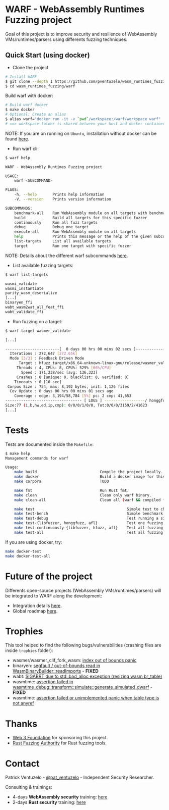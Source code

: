 # WARF - WebAssembly Runtimes Fuzzing project

Goal of this project is to improve security and resilience of WebAssembly VMs/runtimes/parsers using differents fuzzing techniques.

## Quick Start (using docker)

- Clone the project
``` sh
# Install WARF
$ git clone --depth 1 https://github.com/pventuzelo/wasm_runtimes_fuzzing
$ cd wasm_runtimes_fuzzing/warf
```

Build warf with docker:
``` sh
# Build warf docker
$ make docker
# Optional: Create an alias
$ alias warf="docker run -it -v `pwd`/workspace:/warf/workspace warf"
# ==> workspace folder is shared between your host and docker container.
```
NOTE: If you are on running on `Ubuntu`, installation without docker can be found [here](../docs/INSTALL.md).


- Run warf cli:
``` sh
$ warf help

WARF - WebAssembly Runtimes Fuzzing project

USAGE:
    warf <SUBCOMMAND>

FLAGS:
    -h, --help       Prints help information
    -V, --version    Prints version information

SUBCOMMANDS:
    benchmark-all    Run WebAssembly module on all targets with benchmark
    build            Build all targets for this specific fuzzer
    continuously     Run all fuzz targets
    debug            Debug one target
    execute-all      Run WebAssembly module on all targets
    help             Prints this message or the help of the given subcommand(s)
    list-targets     List all available targets
    target           Run one target with specific fuzzer
```
NOTE: Details about the different warf subcommands [here](docs/WARF_SUBCOMMANDS.md).

- List available fuzzing targets:
``` sh
$ warf list-targets

wasmi_validate
wasmi_instantiate
parity_wasm_deserialize
[...]
binaryen_ffi
wabt_wasm2wat_all_feat_ffi
wabt_validate_ffi
```

- Run fuzzing on a target:
``` sh
$ warf target wasmer_validate

[...]

------------------------[  0 days 00 hrs 00 mins 02 secs ]----------------------
  Iterations : 272,647 [272.65k]
  Mode [3/3] : Feedback Driven Mode
      Target : hfuzz_target/x86_64-unknown-linux-gnu/release/wasmer_validate
     Threads : 4, CPUs: 8, CPU%: 529% [66%/CPU]
       Speed : 171,238/sec [avg: 136,323]
     Crashes : 0 [unique: 0, blacklist: 0, verified: 0]
    Timeouts : 0 [10 sec]
 Corpus Size : 754, max: 8,192 bytes, init: 1,126 files
  Cov Update : 0 days 00 hrs 00 mins 01 secs ago
    Coverage : edge: 3,194/58,784 [5%] pc: 2 cmp: 41,653
---------------------------------- [ LOGS ] ------------------/ honggfuzz 2.0 /-
Size:77 (i,b,hw,ed,ip,cmp): 0/0/0/1/0/0, Tot:0/0/0/3159/2/41623
[...]
```

# Tests

Tests are documented inside the `Makefile`:
``` sh
$ make help
Management commands for warf

Usage:
    make build                            Compile the project locally.
    make docker                           Build a docker image for this project.
    make corpora                          TODO

    make fmt                              Run Rust fmt.
    make clean                            Clean only warf binary.
    make clean-all                        Clean all (warf && compiled fuzz target harnesses).

    make test                                         Simple test to check warf and execute_all is working.
    make test-bench                                   Simple benchmark using execute_all.
    make test-debug                                   Test running a simple wasm to a debugging tool.
    make test-{libfuzzer, honggfuzz, afl}             Test one fuzzing hardness over choosen fuzzer.
    make test-continuously-{libfuzzer, hfuzz, afl}    Test all fuzzing hardness over choosen fuzzer.
    make test-all                                     Test all fuzzing hardness over all fuzzers.

```

If you are using docker, try:
``` sh
make docker-test
make docker-test-all
```

# Future of the project

Differents open-source projects (WebAssembly VMs/runtimes/parsers) will be integrated to WARF along the development:
- Integration details [here](docs/INTEGRATION.md).
- Global roadmap [here](docs/ROADMAP.md).

# Trophies

This tool helped to find the following bugs/vulnerabilities (crashing files are inside `trophies` folder):
- wasmer/wasmer_clif_fork_wasm: [index out of bounds panic](https://github.com/wasmerio/wasmer/issues/1372)
- binaryen: [segfault / out-of-bounds read in WasmBinaryBuilder::readImports](https://github.com/WebAssembly/binaryen/issues/2751) - **FIXED**
- wabt: [SIGABRT due to std::bad_alloc exception (resizing wasm br_table)](https://github.com/WebAssembly/wabt/issues/1386)
- wasmtime: [assertion failed in wasmtime_debug::transform::simulate::generate_simulated_dwarf](https://github.com/bytecodealliance/wasmtime/issues/1506) - **FIXED**
- wasmtime: [assertion failed or unimplemented panic when table type is not anyref](https://github.com/bytecodealliance/wasmtime/issues/1601)


# Thanks

- [Web 3 Foundation](https://web3.foundation/) for sponsoring this project.
- [Rust Fuzzing Authority](https://github.com/rust-fuzz) for Rust fuzzing tools.


# Contact

Patrick Ventuzelo - [@pat_ventuzelo](https://twitter.com/pat_ventuzelo) - Independent Security Researcher.

Consulting & trainings:
* 4-days **WebAssembly security** training: [here](https://webassembly-security.com/trainings/)
* 2-days **Rust security** training: [here](https://webassembly-security.com/rust-security-training/)
